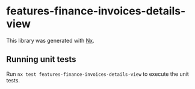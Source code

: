 # features-finance-invoices-details-view

This library was generated with [Nx](https://nx.dev).

## Running unit tests

Run `nx test features-finance-invoices-details-view` to execute the unit tests.
